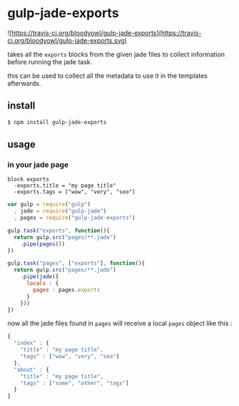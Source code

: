# gulp-jade-exports

![https://travis-ci.org/bloodyowl/gulp-jade-exports](https://travis-ci.org/bloodyowl/gulp-jade-exports.svg)

takes all the `exports` blocks from the given jade files
to collect information before running the jade task.

this can be used to collect all the metadata to use it
in the templates afterwards.

## install

```sh
$ npm install gulp-jade-exports
```

## usage

### in your jade page

```jade
block exports
  -exports.title = "my page title"
  -exports.tags = ["wow", "very", "seo"]
```

```javascript
var gulp = require("gulp")
  , jade = require("gulp-jade")
  , pages = require("gulp-jade-exports")

gulp.task("exports", function(){
  return gulp.src("pages/**.jade")
    .pipe(pages())
})

gulp.task("pages", ["exports"], function(){
  return gulp.src("pages/**.jade")
    .pipe(jade({
      locals : {
        pages : pages.exports
      }
    }))
})
```

now all the jade files found in `pages` will receive a
local `pages` object like this :

```javascript
{
  "index" : {
    "title" : "my page title",
    "tags" : ["wow", "very", "seo"]
  },
  "about" : {
    "title" : "my page title",
    "tags" : ["some", "other", "tags"]
  }
}
```
